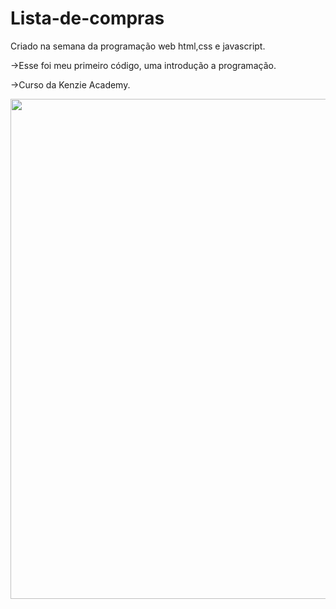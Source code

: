 # Lista-de-compras

Criado na semana da programação web html,css e javascript.

->Esse foi meu primeiro código, uma introdução a programação.

->Curso da Kenzie Academy.

<div align="center">
<img src="https://user-images.githubusercontent.com/86134783/133012276-e3b41190-ba86-4cc9-973e-40f594ff7d25.jpeg" width="800px"/>
</div>
